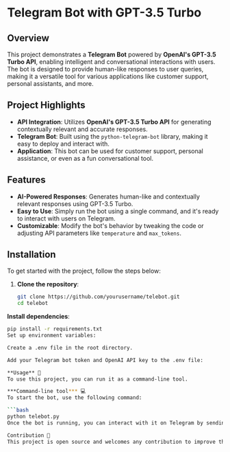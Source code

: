 # **Telegram Bot with GPT-3.5 Turbo**

## Overview

This project demonstrates a **Telegram Bot** powered by **OpenAI's GPT-3.5 Turbo API**, enabling intelligent and conversational interactions with users. The bot is designed to provide human-like responses to user queries, making it a versatile tool for various applications like customer support, personal assistants, and more.

## Project Highlights

- **API Integration**: Utilizes **OpenAI's GPT-3.5 Turbo API** for generating contextually relevant and accurate responses.
- **Telegram Bot**: Built using the `python-telegram-bot` library, making it easy to deploy and interact with.
- **Application**: This bot can be used for customer support, personal assistance, or even as a fun conversational tool.

## Features

- **AI-Powered Responses**: Generates human-like and contextually relevant responses using GPT-3.5 Turbo.
- **Easy to Use**: Simply run the bot using a single command, and it's ready to interact with users on Telegram.
- **Customizable**: Modify the bot's behavior by tweaking the code or adjusting API parameters like `temperature` and `max_tokens`.

## Installation

To get started with the project, follow the steps below:

1. **Clone the repository**:

   ```bash
   git clone https://github.com/yourusername/telebot.git
   cd telebot
**Install dependencies**:

```bash
pip install -r requirements.txt
Set up environment variables:

Create a .env file in the root directory.

Add your Telegram bot token and OpenAI API key to the .env file:

**Usage** 🚀
To use this project, you can run it as a command-line tool.

***Command-line tool*** 💻
To start the bot, use the following command:

```bash
python telebot.py
Once the bot is running, you can interact with it on Telegram by sending messages to your bot.

Contribution 💪
This project is open source and welcomes any contribution to improve the bot's functionality or user experience. You can fork this repository and submit a pull request with your changes. Please follow the code style and documentation guidelines.
